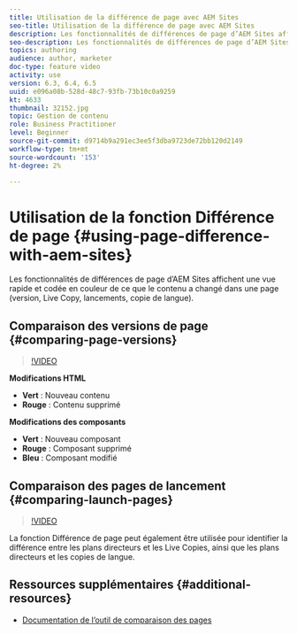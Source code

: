 ```yaml
---
title: Utilisation de la différence de page avec AEM Sites
seo-title: Utilisation de la différence de page avec AEM Sites
description: Les fonctionnalités de différences de page d’AEM Sites affichent une vue rapide et codée en couleur de ce que le contenu a changé dans une page (version, Live Copy, lancements, copie de langue).
seo-description: Les fonctionnalités de différences de page d’AEM Sites affichent une vue rapide et codée en couleur de ce que le contenu a changé dans une page (version, Live Copy, lancements, copie de langue).
topics: authoring
audience: author, marketer
doc-type: feature video
activity: use
version: 6.3, 6.4, 6.5
uuid: e096a08b-528d-48c7-93fb-73b10c0a9259
kt: 4633
thumbnail: 32152.jpg
topic: Gestion de contenu
role: Business Practitioner
level: Beginner
source-git-commit: d9714b9a291ec3ee5f3dba9723de72bb120d2149
workflow-type: tm+mt
source-wordcount: '153'
ht-degree: 2%

---
```



# Utilisation de la fonction Différence de page {#using-page-difference-with-aem-sites}

Les fonctionnalités de différences de page d’AEM Sites affichent une vue rapide et codée en couleur de ce que le contenu a changé dans une page (version, Live Copy, lancements, copie de langue).

## Comparaison des versions de page {#comparing-page-versions}

>[!VIDEO](https://video.tv.adobe.com/v/32152?quality=9&learn=on)

**Modifications HTML**

* **Vert** : Nouveau contenu
* **Rouge** : Contenu supprimé

**Modifications des composants**

* **Vert** : Nouveau composant
* **Rouge** : Composant supprimé
* **Bleu** : Composant modifié

## Comparaison des pages de lancement {#comparing-launch-pages}

>[!VIDEO](https://video.tv.adobe.com/v/17746/?quality=9&learn=on)

La fonction Différence de page peut également être utilisée pour identifier la différence entre les plans directeurs et les Live Copies, ainsi que les plans directeurs et les copies de langue.

## Ressources supplémentaires {#additional-resources}

* [Documentation de l’outil de comparaison des pages](https://docs.adobe.com/content/help/en/experience-manager-65/authoring/siteandpage/page-diff.html)
